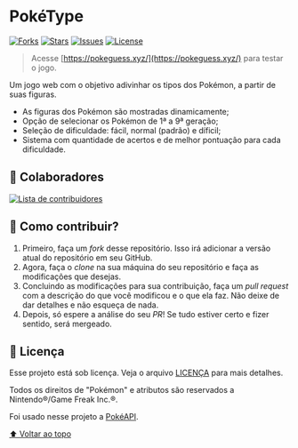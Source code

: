 # PokéType

[![Forks][forks-shield]][forks-url]
[![Stars][stars-shield]][stars-url]
[![Issues][issues-shield]][issues-url]
[![License][license-shield]][license-url]

> Acesse [https://pokeguess.xyz/](https://pokeguess.xyz/) para testar o jogo.

Um jogo web com o objetivo adivinhar os tipos dos Pokémon, a partir de suas figuras.

- As figuras dos Pokémon são mostradas dinamicamente;
- Opção de selecionar os Pokémon de 1ª a 9ª geração;
- Seleção de dificuldade: fácil, normal (padrão) e díficil;
- Sistema com quantidade de acertos e de melhor pontuação para cada dificuldade.

## 👥 Colaboradores

<a href="https://github.com/thiagofqs/poketype/graphs/contributors">
  <img src="https://contrib.rocks/image?repo=thiagofqs/poketype&anon=0&columns=20&max=100" alt="Lista de contribuidores"/>
</a>

## 🤝 Como contribuir?

1. Primeiro, faça um *fork* desse repositório. Isso irá adicionar a versão atual do repositório em seu GitHub.
2. Agora, faça o *clone* na sua máquina do seu repositório e faça as modificações que desejas.
3. Concluindo as modificações para sua contribuição, faça um *pull request* com a descrição do que você modificou e o que ela faz. Não deixe de dar detalhes e não esqueça de nada.
4. Depois, só espere a análise do seu *PR*! Se tudo estiver certo e fizer sentido, será mergeado.

## 📝 Licença

Esse projeto está sob licença. Veja o arquivo [LICENÇA](LICENSE) para mais detalhes.

Todos os direitos de "Pokémon" e atributos são reservados a Nintendo®/Game Freak Inc.®.

Foi usado nesse projeto a [PokéAPI](https://pokeapi.co/).

[⬆ Voltar ao topo](#)<br>

<!-- BADGE - LINKS & IMAGES -->
[forks-shield]: https://img.shields.io/github/forks/thiagofqs/pokeguess.svg?style=for-the-badge
[forks-url]: https://github.com/thiagofqs/pokeguess/network/members
[stars-shield]: https://img.shields.io/github/stars/thiagofqs/pokeguess.svg?style=for-the-badge
[stars-url]: https://github.com/thiagofqs/pokeguess/stargazers
[issues-shield]: https://img.shields.io/github/issues/thiagofqs/pokeguess.svg?style=for-the-badge
[issues-url]: https://github.com/thiagofqs/pokeguess/issues
[license-shield]: https://img.shields.io/github/license/thiagofqs/pokeguess.svg?style=for-the-badge
[license-url]: https://github.com/thiagofqs/pokeguess/blob/main/LICENSE